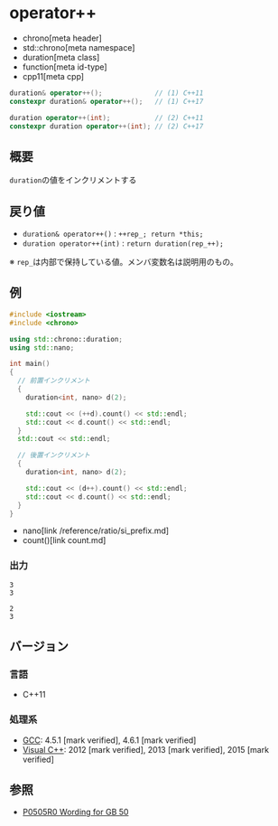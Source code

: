 # operator++
* chrono[meta header]
* std::chrono[meta namespace]
* duration[meta class]
* function[meta id-type]
* cpp11[meta cpp]

```cpp
duration& operator++();             // (1) C++11
constexpr duration& operator++();   // (1) C++17

duration operator++(int);           // (2) C++11
constexpr duration operator++(int); // (2) C++17
```

## 概要
`duration`の値をインクリメントする

## 戻り値
- `duration& operator++()` : `++rep_; return *this;`
- `duration operator++(int)` : `return duration(rep_++);`

※ `rep_`は内部で保持している値。メンバ変数名は説明用のもの。


## 例
```cpp example
#include <iostream>
#include <chrono>

using std::chrono::duration;
using std::nano;

int main()
{
  // 前置インクリメント
  {
    duration<int, nano> d(2);

    std::cout << (++d).count() << std::endl;
    std::cout << d.count() << std::endl;
  }
  std::cout << std::endl;

  // 後置インクリメント
  {
    duration<int, nano> d(2);

    std::cout << (d++).count() << std::endl;
    std::cout << d.count() << std::endl;
  }
}
```
* nano[link /reference/ratio/si_prefix.md]
* count()[link count.md]

### 出力
```
3
3

2
3
```

## バージョン
### 言語
- C++11

### 処理系
- [GCC](/implementation.md#gcc): 4.5.1 [mark verified], 4.6.1 [mark verified]
- [Visual C++](/implementation.md#visual_cpp): 2012 [mark verified], 2013 [mark verified], 2015 [mark verified]


## 参照
- [P0505R0 Wording for GB 50](http://www.open-std.org/jtc1/sc22/wg21/docs/papers/2016/p0505r0.html)
